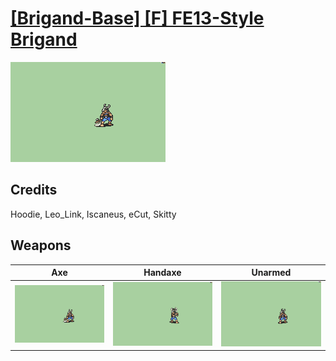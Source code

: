 # [\[Brigand-Base\] \[F\] FE13-Style Brigand](./)

<img src="./3.%20Axe/Axe_000.png" alt="[Brigand-Base] [F] FE13-Style Brigand standing" />

## Credits

Hoodie, Leo_Link, Iscaneus, eCut, Skitty

## Weapons


|Axe |Handaxe |Unarmed |
|  :---: | :---: | :---: |
| <img alt="Axe animation" src="./3.%20Axe/Axe.gif" /> | <img alt="Handaxe animation" src="./4.%20Handaxe/Handaxe.gif" /> | <img alt="Unarmed animation" src="./8.%20Unarmed/Unarmed.gif" /> |
